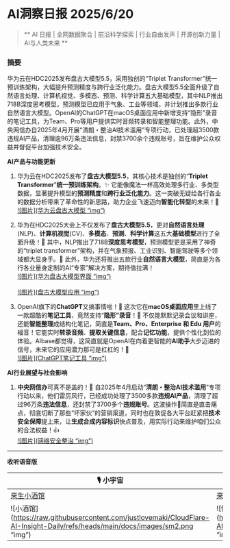 # AI洞察日报 2025/6/20

> ** AI 日报 | 全网数据聚合 | 前沿科学探索 | 行业自由发声 | 开源创新力量 | AI与人类未来 **

### 摘要

华为云在HDC2025发布盘古大模型5.5，采用独创的“Triplet Transformer”统一预训练架构，大幅提升预测精度与跨行业泛化能力。盘古大模型5.5全面升级了自然语言处理、计算机视觉、多模态、预测、科学计算五大基础模型，其中NLP推出718B深度思考模型，预测模型已应用于气象、工业等领域，并计划推出多款行业自然语言大模型。OpenAI的ChatGPT在macOS桌面应用中新增支持“隐形”录音的笔记工具，为Team、Pro等用户提供实时音频转录和智能整理功能。此外，中央网信办自2025年4月开展“清朗・整治AI技术滥用”专项行动，已处理超3500款违规AI产品，清理逾96万条违法信息，封禁3700余个违规账号，旨在维护公众权益并督促平台加强技术安全。

**AI产品与功能更新**
1.  华为云在HDC2025发布了**盘古大模型5.5**，其核心技术是独创的“**Triplet Transformer**”**统一预训练架构**。✨ 它能像魔法一样高效处理多行业、多类型数据，显著提升模型的**预测精度**和**跨行业泛化能力**。这一突破无疑给各行各业的数据分析带来了革命性的新思路，助力企业飞速迈向**智能化转型**的未来！🚀
    <br/> [![图片](华为云盘古大模型 “img“)](https://pic.chinaz.com/picmap/202305091556165277_9.jpg) <br/>

2.  华为在HDC2025大会上不仅发布了**盘古大模型5.5**，更对**自然语言处理**(NLP)、**计算机视觉**(CV)、**多模态**、**预测**、**科学计算**这五大**基础模型**进行了全面升级！💪 其中，NLP推出了718B**深度思考模型**，预测模型更是采用了神奇的“triplet transformer”架构，并在气象预报、工业识别、智能驾驶等多个领域都大显身手。🤩 此外，华为还将推出五款行业**自然语言大模型**，简直是为各行各业量身定制的AI“专家”解决方案，期待值拉满！
    <br/> [![图片](华为盘古大模型界面 “img“)](https://upload.chinaz.com/2025/0620/6388603491533913282843199.png) <br/>
    <br/> [![图片](盘古大模型应用 “img“)](https://upload.chinaz.com/2025/0620/6388603490578272498660387.png) <br/>

3.  OpenAI旗下的**ChatGPT**又搞事情啦！🥳 这次它在**macOS桌面应用**里上线了一款超酷的**笔记工具**，竟然支持“**隐形”录音**！🤩 不仅能默默记录会议和讲座，还能**智能整理**成结构化笔记，简直是**Team、Pro、Enterprise 和 Edu 用户**的福音！它能实时**转录音频**、**提取关键信息**，配合**记忆功能**，提供个性化到位的体验。AIbase都觉得，这简直就是OpenAI在向着更智能的**AI助手**大步迈进的信号，未来它的应用潜力那可是杠杠的！🚀
    <br/> [![图片](ChatGPT笔记工具 “img“)](https://upload.chinaz.com/2025/0620/6388603290568701158983145.png) <br/>

**AI行业展望与社会影响**
1.  **中央网信办**可真不是盖的！👏 自2025年4月启动“**清朗・整治AI技术滥用**”专项行动以来，他们雷厉风行，已经成功处理了3500多款**违规AI产品**，清理了超过96万条**违法信息**，还封禁了3700多个**违规账号**。这波操作🎯简直是直击痛点，彻底切断了那些“坏家伙”的营销渠道，同时也在敦促各大平台赶紧把**技术安全保障**提上来，让**生成合成内容标识**快点普及，用实际行动来维护咱们公众的合法权益！👍
    <br/> [![图片](网络安全整治 “img“)](https://pic.chinaz.com/picmap/202306131354265682_3.jpg) <br/>

---

**收听语音版**

| 🎙️ **小宇宙** | 📹 **抖音** |
| --- | --- |
| [来生小酒馆](https://www.xiaoyuzhoufm.com/podcast/683c62b7c1ca9cf575a5030e)  |   [来生情报站](https://www.douyin.com/user/MS4wLjABAAAAwpwqPQlu38sO38VyWgw9ZjDEnN4bMR5j8x111UxpseHR9DpB6-CveI5KRXOWuFwG)| 
| ![小酒馆](https://raw.githubusercontent.com/justlovemaki/CloudFlare-AI-Insight-Daily/refs/heads/main/docs/images/sm2.png “img“) | ![情报站](https://raw.githubusercontent.com/justlovemaki/CloudFlare-AI-Insight-Daily/refs/heads/main/docs/images/sm1.png “img“) |

    

